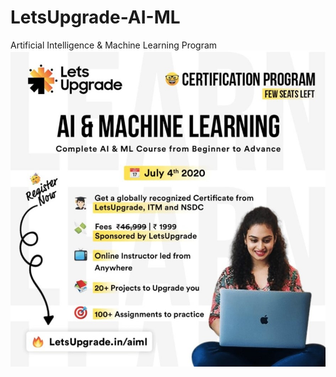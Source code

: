 # LetsUpgrade-AI-ML
Artificial Intelligence &amp; Machine Learning Program
[![AIML](https://raw.githubusercontent.com/BhuvaneshHingal/LetsUpgrade-AI-ML/master/AIML.jpg)](https://letsupgrade.in/aiml)

